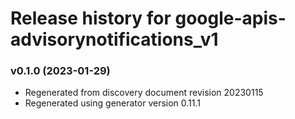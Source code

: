 # Release history for google-apis-advisorynotifications_v1

### v0.1.0 (2023-01-29)

* Regenerated from discovery document revision 20230115
* Regenerated using generator version 0.11.1


